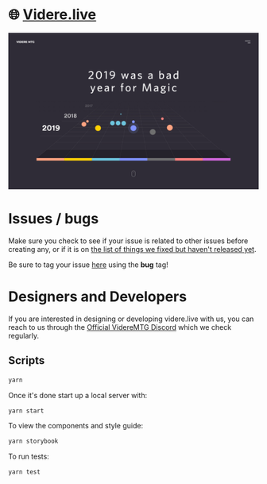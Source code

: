 # 🌐 [Videre.live](https://videre.live)

[![Site preview](/public/social-image.png)](https://videre.live)

# Issues / bugs

Make sure you check to see if your issue is related to other issues before creating any, or if it is on [the list of things we fixed but haven't released yet](https://github.com/VidereMTG/videre.live/wiki/features-and-fixes-not-released-yet).

Be sure to tag your issue [here](https://github.com/VidereMTG/videre.live/issues) using the **bug** tag!

# Designers and Developers

If you  are interested in designing or developing videre.live with us, you can reach to us through the [Official VidereMTG Discord](https://discord.gg/mjtTnr8) which we check regularly.

## Scripts

```bash
yarn
```

Once it's done start up a local server with:

```bash
yarn start
```

To view the components and style guide:

```bash
yarn storybook
```

To run tests:

```bash
yarn test
```
